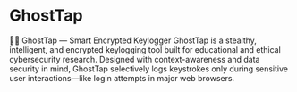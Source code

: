# GhostTap
🕵️‍♂️ GhostTap — Smart Encrypted Keylogger GhostTap is a stealthy, intelligent, and encrypted keylogging tool built for educational and ethical cybersecurity research. Designed with context-awareness and data security in mind, GhostTap selectively logs keystrokes only during sensitive user interactions—like login attempts in major web browsers.
